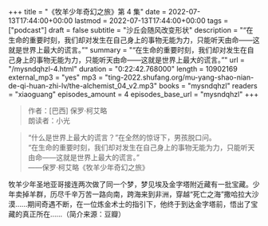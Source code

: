 +++
title = "《牧羊少年奇幻之旅》第 4 集"
date = 2022-07-13T17:44:00+00:00
lastmod = 2022-07-13T17:44:00+00:00
tags = ["podcast"]
draft = false
subtitle = "沙丘会随风改变形状"
description = "“在生命的重要时刻，我们却对发生在自己身上的事物无能为力，只能听天由命——这就是世界上最大的谎言。”"
summary = "“在生命的重要时刻，我们却对发生在自己身上的事物无能为力，只能听天由命——这就是世界上最大的谎言。”"
url = "/mysndqhzl-4.html"
duration = "0:22:42.768000"
length = 10902169
external_mp3 = "yes"
mp3 = "ting-2022.shufang.org/mu-yang-shao-nian-de-qi-huan-zhi-lv/the-alchemist_04_v2.mp3"
books = "mysndqhzl"
readers = "xiaoguang"
episodes_amount = 4
episodes_base_url = "mysndqhzl"
+++

> 作者：[巴西] 保罗·柯艾略  
> 朗读者：小光

> “什么是世界上最大的谎言？”在全然的惊讶下，男孩脱口问。  
> “在生命的重要时刻，我们却对发生在自己身上的事物无能为力，只能听天由命——这就是世界上最大的谎言。”  
> ——保罗·柯艾略《牧羊少年奇幻之旅》

牧羊少年圣地亚哥接连两次做了同一个梦，梦见埃及金字塔附近藏有一批宝藏。少年卖掉羊群，历尽千辛万苦一路向南，跨海来到非洲，穿越“死亡之海”撒哈拉大沙漠……期间奇遇不断，在一位炼金术士的指引下，他终于到达金字塔前，悟出了宝藏的真正所在……（简介来源：豆瓣）